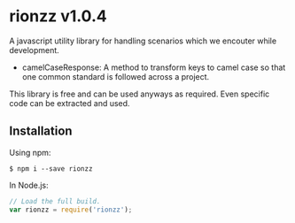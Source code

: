# rionzz v1.0.4

A javascript utility library for handling scenarios which we encouter while development.
- camelCaseResponse: A method to transform keys to camel case so that one common standard is followed across a project.

This library is free and can be used anyways as required.
Even specific code can be extracted and used.

## Installation

Using npm:
```shell
$ npm i --save rionzz
```

In Node.js:
```js
// Load the full build.
var rionzz = require('rionzz');
```